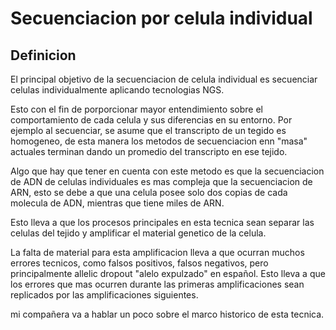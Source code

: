 
# **Secuenciacion por celula individual**

## Definicion
El principal objetivo de la secuenciacion de celula individual es secuenciar celulas individualmente aplicando tecnologias NGS.

Esto con el fin de porporcionar mayor entendimiento sobre el comportamiento de cada celula y sus diferencias en su entorno. Por ejemplo al secuenciar, se asume que el transcripto de un tegido es homogeneo, de esta manera los metodos de secuenciacion enn "masa" actuales terminan dando un promedio del transcripto en ese tejido.

Algo que hay que tener en cuenta con este metodo es que la secuenciacion de ADN de celulas individuales es mas compleja que la secuenciacion de ARN, esto se debe a que una celula posee solo dos copias de cada molecula de ADN, mientras que tiene miles de ARN.

Esto lleva a que los procesos principales en esta tecnica sean separar las celulas del tejido y amplificar el material genetico de la celula.

La falta de material para esta amplificacion lleva a que ocurran muchos errores tecnicos, como falsos positivos, falsos negativos, pero principalmente allelic dropout "alelo expulzado" en español. Esto lleva a que los errores que mas ocurren durante las primeras amplificaciones sean replicados por las amplificaciones siguientes.

mi compañera va a hablar un poco sobre el marco historico de esta tecnica.
